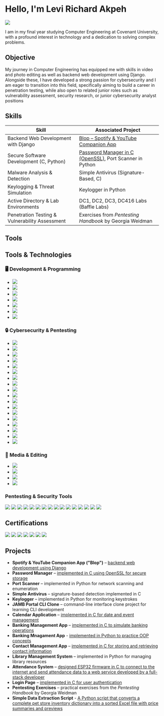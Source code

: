 # Hello, I'm Levi Richard Akpeh
<a href="https://linkedin.com"><img src="https://img.shields.io/badge/-LinkedIn-0072b1?&style=for-the-badge&logo=linkedin&logoColor=white" /></a>



I am in my final year studying Computer Engineering at Covenant University, with a profound interest in technology and a dedication to solving complex problems.

## Objective

My journey in Computer Engineering has equipped me with skills in video and photo editing as well as backend web development using Django. Alongside these, I have developed a strong passion for cybersecurity and I am eager to transition into this field, specifically aiming to build a career in penetration testing, while also open to related junior roles such as vulnerability assessment, security research, or junior cybersecurity analyst positions
## Skills


| Skill                                         | Associated Project                                                                 |
|-----------------------------------------------|------------------------------------------------------------------------------------|
| Backend Web Development with Django           | <a href="https://github.com/LeviRichard/Backen-Django-project">Blop – Spotify & YouTube Companion App</a>                                           |
| Secure Software Development (C, Python)       | <a href="https://github.com/LeviRichard/Password-manager.git">Password Manager in C (OpenSSL)</a>, Port Scanner in Python                            |
| Malware Analysis & Detection                  | Simple Antivirus (Signature-Based, C)                                              |
| Keylogging & Threat Simulation                | Keylogger in Python                                                                |
| Active Directory & Lab Environments           | DC1, DC2, DC3, DC416 Labs (Baffle Labs)                                            |
| Penetration Testing & Vulnerability Assessment| Exercises from *Pentesting Handbook* by Georgia Weidman                            |


## Tools

## Tools & Technologies

### 🖥️ Development & Programming
- <a href="https://www.python.org/"><img src="https://img.shields.io/badge/-Python-3776AB?&style=for-the-badge&logo=python&logoColor=white" /></a>  
- <a href="https://en.wikipedia.org/wiki/C_(programming_language)"><img src="https://img.shields.io/badge/-C-00599C?&style=for-the-badge&logo=c&logoColor=white" /></a>  
- <a href="https://www.djangoproject.com/"><img src="https://img.shields.io/badge/-Django-092E20?&style=for-the-badge&logo=django&logoColor=white" /></a>  
- <a href="https://git-scm.com/"><img src="https://img.shields.io/badge/-Git-F05032?&style=for-the-badge&logo=git&logoColor=white" /></a>  
- <a href="https://code.visualstudio.com/"><img src="https://img.shields.io/badge/-VS%20Code-007ACC?&style=for-the-badge&logo=visual-studio-code&logoColor=white" /></a>  
- <a href="https://neovim.io/"><img src="https://img.shields.io/badge/-Neovim-57A143?&style=for-the-badge&logo=neovim&logoColor=white" /></a>  
- <a href="https://ubuntu.com/"><img src="https://img.shields.io/badge/-Ubuntu-E95420?&style=for-the-badge&logo=ubuntu&logoColor=white" /></a>  

### 🔒 Cybersecurity & Pentesting
- <a href="https://www.metasploit.com/"><img src="https://img.shields.io/badge/-Metasploit-4A4A4A?&style=for-the-badge&logo=metasploit&logoColor=white" /></a>  
- <a href="https://nmap.org/"><img src="https://img.shields.io/badge/-Nmap-9C2D0F?&style=for-the-badge&logo=nmap&logoColor=white" /></a>  
- <a href="https://www.tenable.com/products/nessus"><img src="https://img.shields.io/badge/-Nessus-DA1E28?&style=for-the-badge&logo=nessus&logoColor=white" /></a>  
- <a href="https://www.openvas.org/"><img src="https://img.shields.io/badge/-OpenVAS-4E9A06?&style=for-the-badge&logo=linux&logoColor=white" /></a>  
- <a href="https://www.maltego.com/"><img src="https://img.shields.io/badge/-Maltego-009999?&style=for-the-badge&logo=maltego&logoColor=white" /></a>  
- <a href="https://github.com/nullsecuritynet/tools"><img src="https://img.shields.io/badge/-Hyperion-000000?&style=for-the-badge&logo=gnu&logoColor=white" /></a>  
- <a href="https://github.com/Veil-Framework/Veil"><img src="https://img.shields.io/badge/-Veil_Evasion-0078D7?&style=for-the-badge&logo=veil&logoColor=white" /></a>  
- <a href="https://www.ettercap-project.org/"><img src="https://img.shields.io/badge/-Ettercap-CC0000?&style=for-the-badge&logo=ettercap&logoColor=white" /></a>  
- <a href="https://www.wireshark.org/"><img src="https://img.shields.io/badge/-Wireshark-005C9C?&style=for-the-badge&logo=wireshark&logoColor=white" /></a>  
- <a href="https://sqlmap.org/"><img src="https://img.shields.io/badge/-SQLmap-FF6600?&style=for-the-badge&logo=sql&logoColor=white" /></a>  
- <a href="https://cirt.net/Nikto2"><img src="https://img.shields.io/badge/-Nikto-000000?&style=for-the-badge&logo=nikto&logoColor=white" /></a>  
- <a href="https://wpscan.com/"><img src="https://img.shields.io/badge/-WPScan-21759B?&style=for-the-badge&logo=wordpress&logoColor=white" /></a>  
- <a href="https://portswigger.net/burp"><img src="https://img.shields.io/badge/-Burp_Suite-F15A24?&style=for-the-badge&logo=burp&logoColor=white" /></a>  
- <a href="https://www.openssl.org/"><img src="https://img.shields.io/badge/-OpenSSL-000000?&style=for-the-badge&logo=openssl&logoColor=white" /></a>  
- <a href="https://github.com/OJ/gobuster"><img src="https://img.shields.io/badge/-Gobuster-FF6600?&style=for-the-badge&logo=github&logoColor=white" /></a>  
- <a href="https://www.openwall.com/john/"><img src="https://img.shields.io/badge/-John_the_Ripper-000000?&style=for-the-badge&logo=johntheripper&logoColor=white" /></a>  
- <a href="https://github.com/vanhauser-thc/thc-hydra"><img src="https://img.shields.io/badge/-Hydra-FF0000?&style=for-the-badge&logo=hydra&logoColor=white" /></a>  
- <a href="https://www.linux.org/"><img src="https://img.shields.io/badge/-Linux-FCC624?&style=for-the-badge&logo=linux&logoColor=black" /></a>  

### 🎨 Media & Editing
- <a href="https://www.adobe.com/products/photoshop.html"><img src="https://img.shields.io/badge/-Photoshop-31A8FF?&style=for-the-badge&logo=adobe-photoshop&logoColor=white" /></a>  
- <a href="https://www.adobe.com/products/premiere.html"><img src="https://img.shields.io/badge/-Premiere_Pro-FF0000?&style=for-the-badge&logo=adobe-premiere&logoColor=white" /></a>  
- <a href="https://www.capcut.com/"><img src="https://img.shields.io/badge/-CapCut-FF0050?&style=for-the-badge&logo=capcut&logoColor=white" /></a>  
- <a href="https://www.canva.com/"><img src="https://img.shields.io/badge/-Canva-00C4CC?&style=for-the-badge&logo=canva&logoColor=white" /></a>  

### Pentesting & Security Tools
<div>
    <a href="https://nmap.org/"><img src="https://img.shields.io/badge/-Nmap-9C2D0F?&style=for-the-badge&logo=nmap&logoColor=white" /></a>
    <a href="https://www.metasploit.com/"><img src="https://img.shields.io/badge/-Metasploit-4A4A4A?&style=for-the-badge&logo=metasploit&logoColor=white" /></a>
    <a href="https://www.tenable.com/products/nessus"><img src="https://img.shields.io/badge/-Nessus-DA1E28?&style=for-the-badge&logo=nessus&logoColor=white" /></a>
    <a href="https://www.openvas.org/"><img src="https://img.shields.io/badge/-OpenVAS-4E9A06?&style=for-the-badge&logo=linux&logoColor=white" /></a>
    <a href="https://www.maltego.com/"><img src="https://img.shields.io/badge/-Maltego-009999?&style=for-the-badge&logo=maltego&logoColor=white" /></a>
    <a href="https://github.com/Veil-Framework/Veil"><img src="https://img.shields.io/badge/-Veil_Evasion-0078D7?&style=for-the-badge&logo=veil&logoColor=white" /></a>
    <a href="https://www.ettercap-project.org/"><img src="https://img.shields.io/badge/-Ettercap-CC0000?&style=for-the-badge&logo=ettercap&logoColor=white" /></a>
    <a href="https://www.wireshark.org/"><img src="https://img.shields.io/badge/-Wireshark-005C9C?&style=for-the-badge&logo=wireshark&logoColor=white" /></a>
    <a href="https://sqlmap.org/"><img src="https://img.shields.io/badge/-SQLmap-FF6600?&style=for-the-badge&logo=sql&logoColor=white" /></a>
    <a href="https://wpscan.com/"><img src="https://img.shields.io/badge/-WPScan-21759B?&style=for-the-badge&logo=wordpress&logoColor=white" /></a>
    <a href="https://portswigger.net/burp"><img src="https://img.shields.io/badge/-Burp_Suite-F15A24?&style=for-the-badge&logo=burp&logoColor=white" /></a>
    <a href="https://www.openssl.org/"><img src="https://img.shields.io/badge/-OpenSSL-000000?&style=for-the-badge&logo=openssl&logoColor=white" /></a>
    <a href="https://github.com/OJ/gobuster"><img src="https://img.shields.io/badge/-Gobuster-FF6600?&style=for-the-badge&logo=github&logoColor=white" /></a>
    <a href="https://www.openwall.com/john/"><img src="https://img.shields.io/badge/-John_the_Ripper-000000?&style=for-the-badge&logo=johntheripper&logoColor=white" /></a>
    <a href="https://github.com/vanhauser-thc/thc-hydra"><img src="https://img.shields.io/badge/-Hydra-FF0000?&style=for-the-badge&logo=hydra&logoColor=white" /></a>
    <a href="https://www.linux.org/"><img src="https://img.shields.io/badge/-Linux-FCC624?&style=for-the-badge&logo=linux&logoColor=black" /></a>
</div>


## Certifications
<div>
<img src="https://img.shields.io/badge/-HIIT_CEH-FF6600?&style=for-the-badge&logo=HiiT&logoColor=white" />
<img src="https://img.shields.io/badge/-HIIT_Security_Plus-FF0000?&style=for-the-badge&logo=CompTIA&logoColor=white" />
<img src="https://img.shields.io/badge/-HIIT_Python-3776AB?&style=for-the-badge&logo=python&logoColor=white" />
<img src="https://img.shields.io/badge/-HIIT_CCCNA-007ACC?&style=for-the-badge&logo=cisco&logoColor=white" />
<img src="https://img.shields.io/badge/-ISC2_CC-008080?&style=for-the-badge&logo=ISC2&logoColor=white" />
<img src="https://img.shields.io/badge/-CCNA_Cisco_Certificate_of_Completion-007ACC?&style=for-the-badge&logo=cisco&logoColor=white" />
<img src="https://img.shields.io/badge/-CEH_Cisco_Certificate_of_Completion-FF6600?&style=for-the-badge&logo=cisco&logoColor=white" />
</div>

## Projects
- **Spotify & YouTube Companion App ("Blop")** – <a href="https://github.com/LeviRichard/Backen-Django-project">backend web development using Django</a>  
- **Password Manager** – <a href="https://github.com/LeviRichard/Password-manager.git">implemented in C using OpenSSL for secure storage</a>  
- **Port Scanner** – implemented in Python for network scanning and enumeration  
- **Simple Antivirus** – signature-based detection implemented in C  
- **Keylogger** – implemented in Python for monitoring keystrokes  
- **JAMB Portal CLI Clone** – command-line interface clone project for learning CLI development  
- **Calendar Application** – <a href="https://github.com/LeviRichard/Calendar-with-C">implemented in C for date and event management</a>  
- **Banking Management App** – <a href="https://github.com/LeviRichard/Simple-bank-app-for-users">implemented in C to simulate banking operations</a>
- **Banking Mnagament App** - <a href="https://github.com/LeviRichard/Banking-System">implemented in Python to practice OOP concepts</a> 
- **Contact Management App** – <a href="https://github.com/LeviRichard/Contact-Manager">implemented in C for storing and retrieving contact information</a>  
- **Library Management System** – implemented in Python for managing library resources  
- **Attendance System** – <a href="https://github.com/LeviRichard/Attendance-Machine-with-Web-app-integration">designed ESP32 firmware in C to connect to the internet and send attendance data to a web service developed by a full-stack developer</a>
- **Login Page** – <a href="https://github.com/LeviRichard/Login-Page-with-C">implemented in C for user authentication</a>  
- **Pentesting Exercises** – practical exercises from the *Pentesting Handbook* by Georgia Weidman
- **Simple Data Extraction Script** - <a href="https://github.com/LeviRichard/Simple-Python-Data-script.git">A Python script that converts a complete pet store inventory dictionary into a sorted Excel file with price summaries and previews</a>
 


